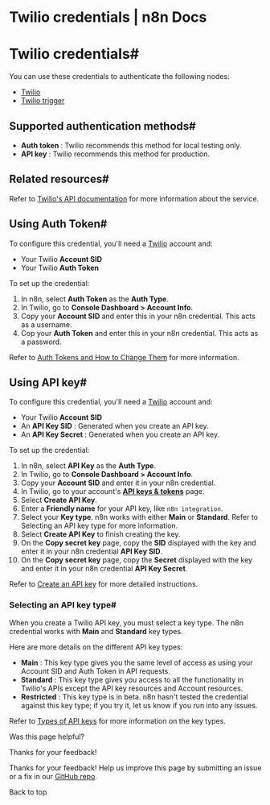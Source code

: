 # Twilio credentials | n8n Docs

[ ](https://github.com/n8n-io/n8n-docs/edit/main/docs/integrations/builtin/credentials/twilio.md "Edit this page")

# Twilio credentials#

You can use these credentials to authenticate the following nodes:

  * [Twilio](../../app-nodes/n8n-nodes-base.twilio/)
  * [Twilio trigger](../../trigger-nodes/n8n-nodes-base.twiliotrigger/)

## Supported authentication methods#

  * **Auth token** : Twilio recommends this method for local testing only.
  * **API key** : Twilio recommends this method for production.

## Related resources#

Refer to [Twilio's API documentation](https://www.twilio.com/docs) for more information about the service.

## Using Auth Token#

To configure this credential, you'll need a [Twilio](https://twilio.com/) account and:

  * Your Twilio **Account SID**
  * Your Twilio **Auth Token**

To set up the credential:

  1. In n8n, select **Auth Token** as the **Auth Type**.
  2. In Twilio, go to **Console Dashboard > Account Info**.
  3. Copy your **Account SID** and enter this in your n8n credential. This acts as a username.
  4. Cop your **Auth Token** and enter this in your n8n credential. This acts as a password.

Refer to [Auth Tokens and How to Change Them](https://help.twilio.com/articles/223136027-Auth-Tokens-and-How-to-Change-Them) for more information.

## Using API key#

To configure this credential, you'll need a [Twilio](https://twilio.com/) account and:

  * Your Twilio **Account SID**
  * An **API Key SID** : Generated when you create an API key.
  * An **API Key Secret** : Generated when you create an API key.

To set up the credential:

  1. In n8n, select **API Key** as the **Auth Type**.
  2. In Twilio, go to **Console Dashboard > Account Info**.
  3. Copy your **Account SID** and enter it in your n8n credential.
  4. In Twilio, go to your account's [**API keys & tokens**](https://www.twilio.com/console/project/api-keys) page.
  5. Select **Create API Key**.
  6. Enter a **Friendly name** for your API key, like `n8n integration`.
  7. Select your **Key type**. n8n works with either **Main** or **Standard**. Refer to Selecting an API key type for more information.
  8. Select **Create API Key** to finish creating the key.
  9. On the **Copy secret key** page, copy the **SID** displayed with the key and enter it in your n8n credential **API Key SID**.
  10. On the **Copy secret key** page, copy the **Secret** displayed with the key and enter it in your n8n credential **API Key Secret**.

Refer to [Create an API key](https://www.twilio.com/docs/iam/api-keys#create-an-api-key) for more detailed instructions.

### Selecting an API key type#

When you create a Twilio API key, you must select a key type. The n8n credential works with **Main** and **Standard** key types.

Here are more details on the different API key types:

  * **Main** : This key type gives you the same level of access as using your Account SID and Auth Token in API requests.
  * **Standard** : This key type gives you access to all the functionality in Twilio's APIs except the API key resources and Account resources.
  * **Restricted** : This key type is in beta. n8n hasn't tested the credential against this key type; if you try it, let us know if you run into any issues.

Refer to [Types of API keys](https://www.twilio.com/docs/iam/api-keys#types-of-api-keys) for more information on the key types.

Was this page helpful? 

Thanks for your feedback! 

Thanks for your feedback! Help us improve this page by submitting an issue or a fix in our [GitHub repo](https://github.com/n8n-io/n8n-docs). 

Back to top